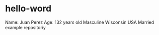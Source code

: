 # hello-word
Name: Juan Perez
Age: 132 years old
Masculine
Wisconsin USA
Married
example repositoriy
